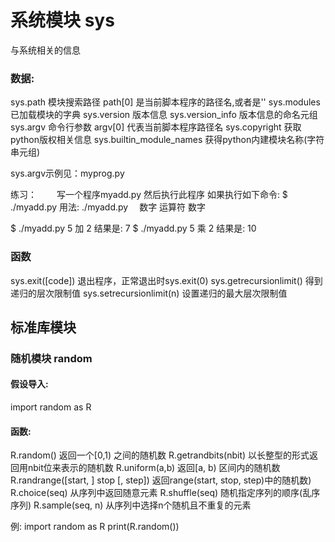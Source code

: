 # 系统模块 sys

与系统相关的信息

### 数据:

sys.path 模块搜索路径 path[0] 是当前脚本程序的路径名,或者是''
sys.modules  已加载模块的字典
sys.version  版本信息
sys.version_info  版本信息的命名元组
sys.argv     命令行参数 argv[0] 代表当前脚本程序路径名
sys.copyright  获取python版权相关信息
sys.builtin_module_names  获得python内建模块名称(字符串元组)

sys.argv示例见：myprog.py

练习：
　　写一个程序myadd.py 然后执行此程序
  如果执行如下命令:
  $ ./myadd.py
  用法: ./myadd.py 　数字 运算符 数字

  $ ./myadd.py  5 加 2
  结果是: 7
  $ ./myadd.py  5 乘 2
  结果是: 10 

### 函数

sys.exit([code])  退出程序，正常退出时sys.exit(0)
sys.getrecursionlimit()  得到递归的层次限制值
sys.setrecursionlimit(n) 设置递归的最大层次限制值

## 标准库模块

### 随机模块 random

#### 假设导入:

import random as R

#### 函数:

R.random()    返回一个[0,1) 之间的随机数
R.getrandbits(nbit)   以长整型的形式返回用nbit位来表示的随机数
R.uniform(a,b)  返回[a, b) 区间内的随机数
R.randrange([start, ] stop [, step]) 返回range(start, stop, step)中的随机数)
R.choice(seq)  从序列中返回随意元素
R.shuffle(seq) 随机指定序列的顺序(乱序序列)
R.sample(seq, n)  从序列中选择n个随机且不重复的元素

例:
import random as R
print(R.random())